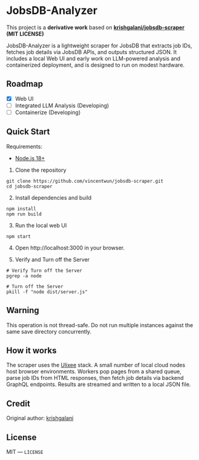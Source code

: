 # JobsDB-Analyzer

This project is a **derivative work** based on **[krishgalani/jobsdb-scraper](https://github.com/krishgalani/jobsdb-scraper) (MIT LICENSE)**


JobsDB-Analyzer is a lightweight scraper for JobsDB that extracts job IDs, fetches job details via JobsDB APIs, and outputs structured JSON. It includes a local Web UI and early work on LLM-powered analysis and containerized deployment, and is designed to run on modest hardware.

## Roadmap

- [x] Web UI
- [ ] Integrated LLM Analysis (Developing)
- [ ] Containerize (Developing)

## Quick Start

Requirements:

- [Node.js 18+](https://nodejs.org/en/download/)

1. Clone the repository

```shell
git clone https://github.com/vincentwun/jobsdb-scraper.git
cd jobsdb-scraper
```

2. Install dependencies and build

```shell
npm install
npm run build
```

3. Run the local web UI

```shell
npm start
```

4. Open http://localhost:3000 in your browser.


5. Verify and Turn off the Server

```shell
# Verify Turn off the Server
pgrep -a node
```

```shell
# Turn off the Server
pkill -f "node dist/server.js"
```

## Warning

This operation is not thread-safe. Do not run multiple instances against the same save directory concurrently.

## How it works

The scraper uses the [Ulixee](https://nodejs.org/en/download/) stack. A small number of local cloud nodes host browser environments. Workers pop pages from a shared queue, parse job IDs from HTML responses, then fetch job details via backend GraphQL endpoints. Results are streamed and written to a local JSON file.

## Credit

Original author: [krishgalani](https://github.com/krishgalani)

## License

MIT — `LICENSE`
